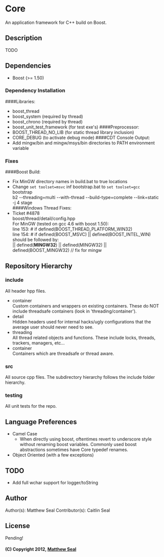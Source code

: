 # Core
An application framework for C++ build on Boost.

## Description
TODO

## Dependencies
* Boost (>= 1.50)

### Dependency Installation
####Libraries:
* boost_thread
* boost_system (required by thread)
* boost_chrono (required by thread)
* boost_unit_test_framework (for test exe's)
####Preprocessor:
* BOOST_THREAD_NO_LIB (for static thread library inclusion)
* CORE_DEBUG (to activate debug mode)
####CDT Console Output:
* Add mingw/bin and mingw/msys/bin directories to PATH environment variable
### Fixes
####Boost Build:
* Fix MinGW directory names in build.bat to true locations
* Change `set toolset=msvc` inf bootstrap.bat to `set toolset=gcc`  
	bootstrap  
	b2 --threading=multi --with-thread --build-type=complete --link=static -j 4 stage  
####Windows Thread Fixes:
* Ticket #4878  
	boost/thread/detail/config.hpp  
	For MinGW (tested on gcc 4.6 with boost 1.50):  
		line 153: #   if defined(BOOST_THREAD_PLATFORM_WIN32)  
		line 154: #       if defined(BOOST_MSVC) || defined(BOOST_INTEL_WIN)  
	should be followed by:  
		|| defined(__MINGW32__) || defined(MINGW32) || defined(BOOST_MINGW32) // fix for mingw  
		
## Repository Hierarchy
### include
All header hpp files.  
* container  
Custom containers and wrappers on existing containers. These do NOT include threadsafe 
containers (look in 'threading/container').  
* detail  
Hidden headers used for internal hacks/ugly configurations that the average user should
never need to see.  
* threading  
All thread related objects and functions. These include locks, threads, trackers, managers, 
etc...  
* container  
Containers which are threadsafe or thread aware.  
### src
All source cpp files. The subdirectory hierarchy follows the include folder hierarchy.
### testing
All unit tests for the repo.

## Language Preferences
* Camel Case
	* When directly using boost, oftentimes revert to underscore style without renaming
	boost variables. Commonly used boost abstractions sometimes have Core typedef renames.
* Object Oriented (with a few exceptions)

## TODO
* Add full wchar support for logger/toString

## Author
Author(s): Matthew Seal
Contributor(s): Caitlin Seal

## License
Pending!

#### (C) Copyright 2012, [Matthew Seal](http://???)